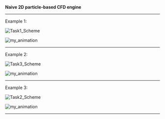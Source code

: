 <b> Naive 2D particle-based CFD engine </b>
<hr>
Example 1: 

![Task1_Scheme](https://github.com/MihailTsybakov/ParticleCFD_2D/assets/62279777/cbe71e29-732c-4483-9055-71d34d8fee1a)

![my_animation](https://github.com/MihailTsybakov/ParticleCFD_2D/assets/62279777/67be9718-af8c-43aa-9b6f-1374a0dd87a9)

<hr>
Example 2:

![Task3_Scheme](https://github.com/MihailTsybakov/ParticleCFD_2D/assets/62279777/4868a945-c48c-4532-9fbc-0d628714bd3e)


![my_animation](https://github.com/MihailTsybakov/ParticleCFD_2D/assets/62279777/dc52d287-27a4-4000-b231-50b66a60b518)


<hr>
Example 3:

![Task2_Scheme](https://github.com/MihailTsybakov/ParticleCFD_2D/assets/62279777/57d560a9-7c95-4cc5-acef-e6d664a242f6)

![my_animation](https://github.com/MihailTsybakov/ParticleCFD_2D/assets/62279777/71b62601-833c-4eac-b203-8908c38ea24b)

<hr>
